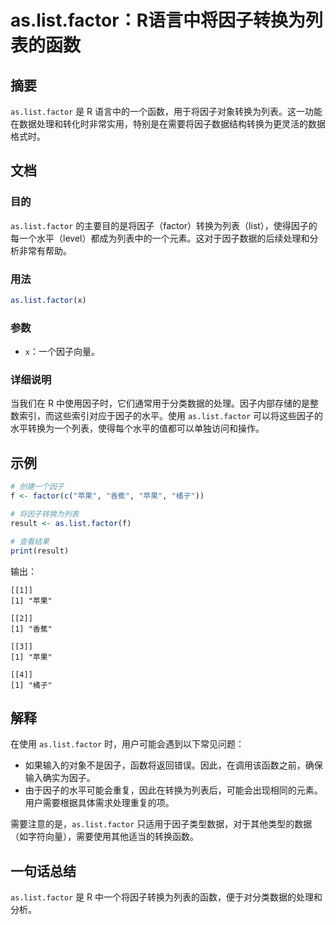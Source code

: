 <!--
Meta Description: # as.list.factor：R语言中将因子转换为列表的函数 ## 摘要 `as.list.factor` 是 R 语言中的一个函数，用于将因子对象转换为列表。这一功能在数据处理和转化时非常实用，特别是在需要将因子数据结构转换为更灵活的数据格式时。 ## 文档 ### 目的 `as.list.f...
Meta Keywords: factor, list, result, r语言中将因子转换为列表的函数, 语言中的一个函数
-->

# as.list.factor：R语言中将因子转换为列表的函数

## 摘要
`as.list.factor` 是 R 语言中的一个函数，用于将因子对象转换为列表。这一功能在数据处理和转化时非常实用，特别是在需要将因子数据结构转换为更灵活的数据格式时。

## 文档
### 目的
`as.list.factor` 的主要目的是将因子（factor）转换为列表（list），使得因子的每一个水平（level）都成为列表中的一个元素。这对于因子数据的后续处理和分析非常有帮助。

### 用法
```R
as.list.factor(x)
```

### 参数
- `x`：一个因子向量。

### 详细说明
当我们在 R 中使用因子时，它们通常用于分类数据的处理。因子内部存储的是整数索引，而这些索引对应于因子的水平。使用 `as.list.factor` 可以将这些因子的水平转换为一个列表，使得每个水平的值都可以单独访问和操作。

## 示例
```R
# 创建一个因子
f <- factor(c("苹果", "香蕉", "苹果", "橘子"))

# 将因子转换为列表
result <- as.list.factor(f)

# 查看结果
print(result)
```

输出：
```
[[1]]
[1] "苹果"

[[2]]
[1] "香蕉"

[[3]]
[1] "苹果"

[[4]]
[1] "橘子"
```

## 解释
在使用 `as.list.factor` 时，用户可能会遇到以下常见问题：
- 如果输入的对象不是因子，函数将返回错误。因此，在调用该函数之前，确保输入确实为因子。
- 由于因子的水平可能会重复，因此在转换为列表后，可能会出现相同的元素。用户需要根据具体需求处理重复的项。

需要注意的是，`as.list.factor` 只适用于因子类型数据，对于其他类型的数据（如字符向量），需要使用其他适当的转换函数。

## 一句话总结
`as.list.factor` 是 R 中一个将因子转换为列表的函数，便于对分类数据的处理和分析。